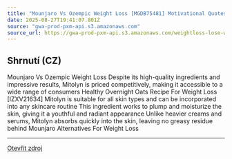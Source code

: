 ```yaml
---
title: "Mounjaro Vs Ozempic Weight Loss [MGDB75481] Motivational Quotes To Loss Weight"
date: 2025-08-27T19:41:07.801Z
source: "gwa-prod-pxm-api.s3.amazonaws.com"
source_url: https://gwa-prod-pxm-api.s3.amazonaws.com/weightloss-lose-weight/WeightLossLaxatives-dak17.html?RuTGcUAG=RuTGcUAG
---
```


## Shrnutí (CZ)
Mounjaro Vs Ozempic Weight Loss Despite its high-quality ingredients and impressive results, Mitolyn is priced competitively, making it accessible to a wide range of consumers Healthy Overnight Oats Recipe For Weight Loss [IZXV21634] Mitolyn is suitable for all skin types and can be incorporated into any skincare routine This ingredient works to plump and moisturize the skin, giving it a youthful and radiant appearance Unlike heavier creams and serums, Mitolyn absorbs quickly into the skin, leaving no greasy residue behind Mounjaro Alternatives For Weight Loss

---

[Otevřít zdroj](https://gwa-prod-pxm-api.s3.amazonaws.com/weightloss-lose-weight/WeightLossLaxatives-dak17.html?RuTGcUAG=RuTGcUAG)
